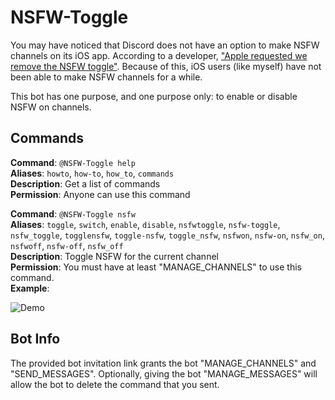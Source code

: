 # NSFW-Toggle
You may have noticed that Discord does not have an option to make NSFW channels on its iOS app. According to a developer, ["Apple requested we remove the NSFW toggle"](https://www.reddit.com/r/discordapp/comments/dcpn5e/why_can_you_set_a_channel_as_nsfw_on_android_but/f2bxovg/). Because of this, iOS users (like myself) have not been able to make NSFW channels for a while.

This bot has one purpose, and one purpose only: to enable or disable NSFW on channels.

## Commands
**Command**: `@NSFW-Toggle help`\
**Aliases**: `howto`, `how-to`, `how_to`, `commands`\
**Description**: Get a list of commands\
**Permission**: Anyone can use this command

**Command**: `@NSFW-Toggle nsfw`\
**Aliases**: `toggle`, `switch`, `enable`, `disable`, `nsfwtoggle`, `nsfw-toggle`, `nsfw_toggle`, `togglensfw`, `toggle-nsfw`, `toggle_nsfw`, `nsfwon`, `nsfw-on`, `nsfw_on`, `nsfwoff`, `nsfw-off`, `nsfw_off`\
**Description**: Toggle NSFW for the current channel\
**Permission**: You must have at least "MANAGE_CHANNELS" to use this command.\
**Example**:

![Demo](https://where-am-i.why-am-i-he.re/Kr8GWY.gif)

## Bot Info
The provided bot invitation link grants the bot "MANAGE_CHANNELS" and "SEND_MESSAGES". Optionally, giving the bot "MANAGE_MESSAGES" will allow the bot to delete the command that you sent.
